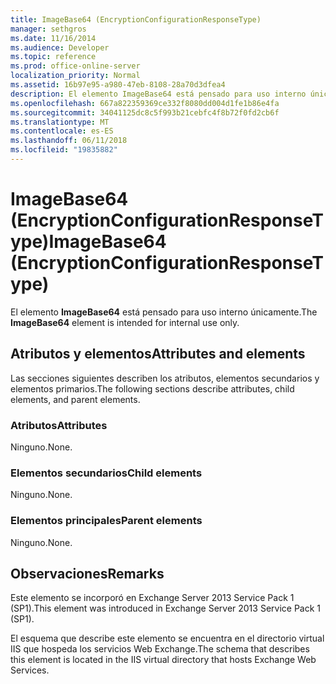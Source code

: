 ```yaml
---
title: ImageBase64 (EncryptionConfigurationResponseType)
manager: sethgros
ms.date: 11/16/2014
ms.audience: Developer
ms.topic: reference
ms.prod: office-online-server
localization_priority: Normal
ms.assetid: 16b97e95-a980-47eb-8108-28a70d3dfea4
description: El elemento ImageBase64 está pensado para uso interno únicamente.
ms.openlocfilehash: 667a822359369ce332f8080dd004d1fe1b86e4fa
ms.sourcegitcommit: 34041125dc8c5f993b21cebfc4f8b72f0fd2cb6f
ms.translationtype: MT
ms.contentlocale: es-ES
ms.lasthandoff: 06/11/2018
ms.locfileid: "19835882"
---
```

# <a name="imagebase64-encryptionconfigurationresponsetype"></a><span data-ttu-id="112ec-103">ImageBase64 (EncryptionConfigurationResponseType)</span><span class="sxs-lookup"><span data-stu-id="112ec-103">ImageBase64 (EncryptionConfigurationResponseType)</span></span>

<span data-ttu-id="112ec-104">El elemento **ImageBase64** está pensado para uso interno únicamente.</span><span class="sxs-lookup"><span data-stu-id="112ec-104">The **ImageBase64** element is intended for internal use only.</span></span> 

## <a name="attributes-and-elements"></a><span data-ttu-id="112ec-105">Atributos y elementos</span><span class="sxs-lookup"><span data-stu-id="112ec-105">Attributes and elements</span></span>

<span data-ttu-id="112ec-106">Las secciones siguientes describen los atributos, elementos secundarios y elementos primarios.</span><span class="sxs-lookup"><span data-stu-id="112ec-106">The following sections describe attributes, child elements, and parent elements.</span></span>
  
### <a name="attributes"></a><span data-ttu-id="112ec-107">Atributos</span><span class="sxs-lookup"><span data-stu-id="112ec-107">Attributes</span></span>

<span data-ttu-id="112ec-108">Ninguno.</span><span class="sxs-lookup"><span data-stu-id="112ec-108">None.</span></span>
  
### <a name="child-elements"></a><span data-ttu-id="112ec-109">Elementos secundarios</span><span class="sxs-lookup"><span data-stu-id="112ec-109">Child elements</span></span>

<span data-ttu-id="112ec-110">Ninguno.</span><span class="sxs-lookup"><span data-stu-id="112ec-110">None.</span></span>
  
### <a name="parent-elements"></a><span data-ttu-id="112ec-111">Elementos principales</span><span class="sxs-lookup"><span data-stu-id="112ec-111">Parent elements</span></span>

<span data-ttu-id="112ec-112">Ninguno.</span><span class="sxs-lookup"><span data-stu-id="112ec-112">None.</span></span>
  
## <a name="remarks"></a><span data-ttu-id="112ec-113">Observaciones</span><span class="sxs-lookup"><span data-stu-id="112ec-113">Remarks</span></span>

<span data-ttu-id="112ec-114">Este elemento se incorporó en Exchange Server 2013 Service Pack 1 (SP1).</span><span class="sxs-lookup"><span data-stu-id="112ec-114">This element was introduced in Exchange Server 2013 Service Pack 1 (SP1).</span></span>
  
<span data-ttu-id="112ec-115">El esquema que describe este elemento se encuentra en el directorio virtual IIS que hospeda los servicios Web Exchange.</span><span class="sxs-lookup"><span data-stu-id="112ec-115">The schema that describes this element is located in the IIS virtual directory that hosts Exchange Web Services.</span></span>
  

